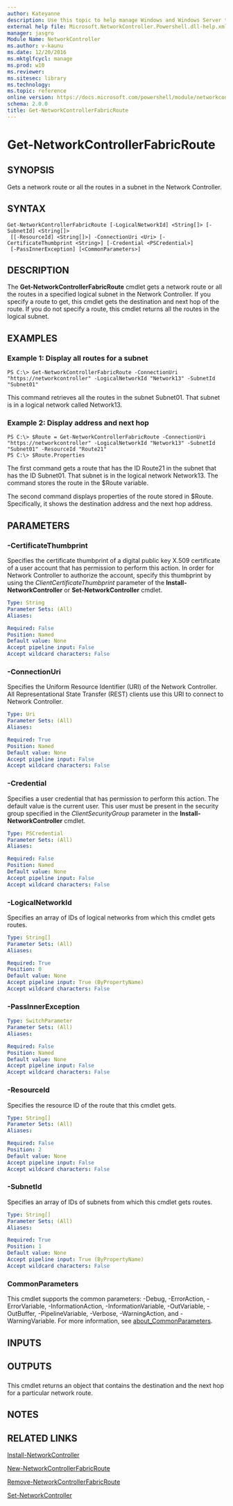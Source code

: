 ```yaml
---
author: Kateyanne
description: Use this topic to help manage Windows and Windows Server technologies with Windows PowerShell.
external help file: Microsoft.NetworkController.Powershell.dll-help.xml
manager: jasgro
Module Name: NetworkController
ms.author: v-kaunu
ms.date: 12/20/2016
ms.mktglfcycl: manage
ms.prod: w10
ms.reviewer: 
ms.sitesec: library
ms.technology: 
ms.topic: reference
online version: https://docs.microsoft.com/powershell/module/networkcontroller/get-networkcontrollerfabricroute?view=windowsserver2022-ps&wt.mc_id=ps-gethelp
schema: 2.0.0
title: Get-NetworkControllerFabricRoute
---
```


# Get-NetworkControllerFabricRoute

## SYNOPSIS
Gets a network route or all the routes in a subnet in the Network Controller.

## SYNTAX

```
Get-NetworkControllerFabricRoute [-LogicalNetworkId] <String[]> [-SubnetId] <String[]>
 [[-ResourceId] <String[]>] -ConnectionUri <Uri> [-CertificateThumbprint <String>] [-Credential <PSCredential>]
 [-PassInnerException] [<CommonParameters>]
```

## DESCRIPTION
The **Get-NetworkControllerFabricRoute** cmdlet gets a network route or all the routes in a specified logical subnet in the Network Controller.
If you specify a route to get, this cmdlet gets the destination and next hop of the route.
If you do not specify a route, this cmdlet returns all the routes in the logical subnet.

## EXAMPLES

### Example 1: Display all routes for a subnet
```
PS C:\> Get-NetworkControllerFabricRoute -ConnectionUri "https://networkcontroller" -LogicalNetworkId "Network13" -SubnetId "Subnet01"
```

This command retrieves all the routes in the subnet Subnet01.
That subnet is in a logical network called Network13.

### Example 2: Display address and next hop
```
PS C:\> $Route = Get-NetworkControllerFabricRoute -ConnectionUri "https://networkcontroller" -LogicalNetworkId "Network13" -SubnetId "Subnet01" -ResourceId "Route21"
PS C:\> $Route.Properties
```

The first command gets a route that has the ID Route21 in the subnet that has the ID Subnet01.
That subnet is in the logical network Network13.
The command stores the route in the $Route variable.

The second command displays properties of the route stored in $Route.
Specifically, it shows the destination address and the next hop address.

## PARAMETERS

### -CertificateThumbprint
Specifies the certificate thumbprint of a digital public key X.509 certificate of a user account that has permission to perform this action.
In order for Network Controller to authorize the account, specify this thumbprint by using the *ClientCertificateThumbprint* parameter of the **Install-NetworkController** or **Set-NetworkController** cmdlet.

```yaml
Type: String
Parameter Sets: (All)
Aliases: 

Required: False
Position: Named
Default value: None
Accept pipeline input: False
Accept wildcard characters: False
```

### -ConnectionUri
Specifies the Uniform Resource Identifier (URI) of the Network Controller.
All Representational State Transfer (REST) clients use this URI to connect to Network Controller.

```yaml
Type: Uri
Parameter Sets: (All)
Aliases: 

Required: True
Position: Named
Default value: None
Accept pipeline input: False
Accept wildcard characters: False
```

### -Credential
Specifies a user credential that has permission to perform this action.
The default value is the current user.
This user must be present in the security group specified in the *ClientSecurityGroup* parameter in the **Install-NetworkController** cmdlet.

```yaml
Type: PSCredential
Parameter Sets: (All)
Aliases: 

Required: False
Position: Named
Default value: None
Accept pipeline input: False
Accept wildcard characters: False
```

### -LogicalNetworkId
Specifies an array of IDs of logical networks from which this cmdlet gets routes.

```yaml
Type: String[]
Parameter Sets: (All)
Aliases: 

Required: True
Position: 0
Default value: None
Accept pipeline input: True (ByPropertyName)
Accept wildcard characters: False
```

### -PassInnerException


```yaml
Type: SwitchParameter
Parameter Sets: (All)
Aliases: 

Required: False
Position: Named
Default value: None
Accept pipeline input: False
Accept wildcard characters: False
```

### -ResourceId
Specifies the resource ID of the route that this cmdlet gets.

```yaml
Type: String[]
Parameter Sets: (All)
Aliases: 

Required: False
Position: 2
Default value: None
Accept pipeline input: False
Accept wildcard characters: False
```

### -SubnetId
Specifies an array of IDs of subnets from which this cmdlet gets routes.

```yaml
Type: String[]
Parameter Sets: (All)
Aliases: 

Required: True
Position: 1
Default value: None
Accept pipeline input: True (ByPropertyName)
Accept wildcard characters: False
```

### CommonParameters
This cmdlet supports the common parameters: -Debug, -ErrorAction, -ErrorVariable, -InformationAction, -InformationVariable, -OutVariable, -OutBuffer, -PipelineVariable, -Verbose, -WarningAction, and -WarningVariable. For more information, see [about_CommonParameters](https://go.microsoft.com/fwlink/?LinkID=113216).

## INPUTS

## OUTPUTS

###  
This cmdlet returns an object that contains the destination and the next hop for a particular network route.

## NOTES

## RELATED LINKS

[Install-NetworkController](./Install-NetworkController.md)

[New-NetworkControllerFabricRoute](./New-NetworkControllerFabricRoute.md)

[Remove-NetworkControllerFabricRoute](./Remove-NetworkControllerFabricRoute.md)

[Set-NetworkController](./Set-NetworkController.md)

